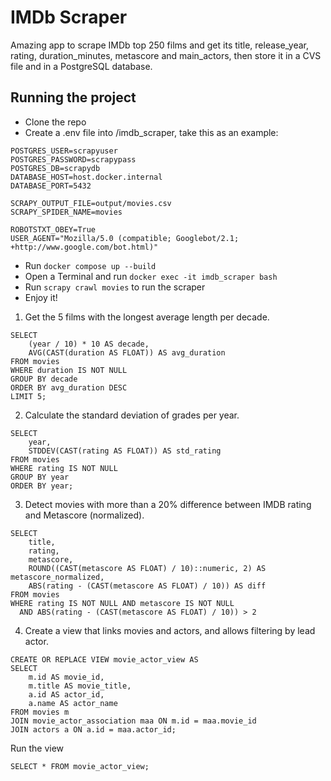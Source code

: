 # IMDb Scraper

Amazing app to scrape IMDb top 250 films and get its title, release_year, rating, duration_minutes, metascore and main_actors, then store it in a CVS file and in a PostgreSQL database.

## Running the project 
- Clone the repo
- Create a .env file into /imdb_scraper, take this as an example:
>
```
POSTGRES_USER=scrapyuser
POSTGRES_PASSWORD=scrapypass
POSTGRES_DB=scrapydb
DATABASE_HOST=host.docker.internal
DATABASE_PORT=5432

SCRAPY_OUTPUT_FILE=output/movies.csv
SCRAPY_SPIDER_NAME=movies

ROBOTSTXT_OBEY=True
USER_AGENT="Mozilla/5.0 (compatible; Googlebot/2.1; +http://www.google.com/bot.html)"
```
- Run `docker compose up --build`
- Open a Terminal and run `docker exec -it imdb_scraper bash`
- Run `scrapy crawl movies` to run the scraper 
- Enjoy it!



1. Get the 5 films with the longest average length per decade.

```
SELECT
    (year / 10) * 10 AS decade,
    AVG(CAST(duration AS FLOAT)) AS avg_duration
FROM movies
WHERE duration IS NOT NULL
GROUP BY decade
ORDER BY avg_duration DESC
LIMIT 5;
```

2. Calculate the standard deviation of grades per year.

```
SELECT
    year,
    STDDEV(CAST(rating AS FLOAT)) AS std_rating
FROM movies
WHERE rating IS NOT NULL
GROUP BY year
ORDER BY year;
```

3. Detect movies with more than a 20% difference between IMDB rating and Metascore (normalized).

```
SELECT
    title,
    rating,
    metascore,
    ROUND((CAST(metascore AS FLOAT) / 10)::numeric, 2) AS metascore_normalized,
    ABS(rating - (CAST(metascore AS FLOAT) / 10)) AS diff
FROM movies
WHERE rating IS NOT NULL AND metascore IS NOT NULL
  AND ABS(rating - (CAST(metascore AS FLOAT) / 10)) > 2
```

4. Create a view that links movies and actors, and allows filtering by lead actor.

```
CREATE OR REPLACE VIEW movie_actor_view AS
SELECT
    m.id AS movie_id,
    m.title AS movie_title,
    a.id AS actor_id,
    a.name AS actor_name
FROM movies m
JOIN movie_actor_association maa ON m.id = maa.movie_id
JOIN actors a ON a.id = maa.actor_id;
```

Run the view
```
SELECT * FROM movie_actor_view;